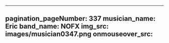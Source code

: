 ------
pagination_pageNumber: 337
musician_name: Eric
band_name: NOFX
img_src: images/musician0347.png
onmouseover_src: 
------